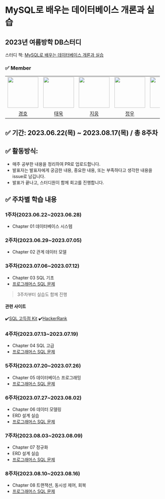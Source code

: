 # MySQL로 배우는 데이터베이스 개론과 실습

## 2023년 여름방학 DB스터디

스터디 책: [MySQL로 배우는 데이터베이스 개론과 실습](https://product.kyobobook.co.kr/detail/S000001743733)

### ✅ Member

<center>
<table  width="100%">
  <tr>
    <td  align="center">
      <img  src="https://avatars.githubusercontent.com/u/96857599?v=4"  width="100px;"  alt=""/>
    </td>
    <td  align="center">
      <img  src="https://avatars.githubusercontent.com/u/128007622?v=4"  width="100px;"  alt=""/>
    </td>
    <td  align="center">
      <img  src="https://avatars.githubusercontent.com/u/136984070?s=64&v=4"  width="100px;"  alt=""/>
    </td>
    <td  align="center">
      <img  src="https://avatars.githubusercontent.com/u/97429550?s=64&v=4"  width="100px;"  alt=""/>
    </td>
    <td  align="center">
      <img  src="https://avatars.githubusercontent.com/u/127813439?s=64&v=4"  width="100px;"  alt=""/>
    </td>
    <td  align="center">
      <img  src="https://avatars.githubusercontent.com/u/128283286?s=64&v=4"  width="100px;"  alt=""/>
    </td>
  </tr>
  <tr>
    <td align="center">
        <a href="https://github.com/Hoya324">
            <div>경호</div>
        </a>
    </td>
    <td align="center">
        <a href="https://github.com/taewook02">
            <div>태욱</div>
        </a>
    </td>
    <td align="center">
        <a href="https://github.com/qwejiung">
            <div>지웅</div>
        </a>
    </td>
    <td align="center">
        <a href="https://github.com/Erichong7">
            <div>정우</div>
        </a>
    </td>
    <td align="center">
        <a href="https://github.com/KoSeonJe">
            <div>선제</div>
        </a>
    </td>
    <td align="center">
        <a href="https://github.com/noweahct">
            <div>채원</div>
        </a>
    </td>
  </tr>
</table>
</center>

## ✅ 기간: 2023.06.22(목) ~ 2023.08.17(목) / 총 8주차

## ✅ 활동방식: 

- 매주 공부한 내용을 정리하여 PR로 업로드합니다.
- 발표자는 발표자에게 궁금한 내용, 중요한 내용, 또는 부족하다고 생각한 내용을 issue로 남깁니다.
- 발표가 끝나고, 스터디원이 함께 회고를 진행합니다.

## ✅ 주차별 학습 내용

### 1주차(2023.06.22~2023.06.28)
- Chapter 01 데이터베이스 시스템

### 2주차(2023.06.29~2023.07.05)
- Chapter 02 관계 데이터 모델

### 3주차(2023.07.06~2023.07.12)
-  Chapter 03 SQL 기초
- [프로그래머스 SQL 문제](https://school.programmers.co.kr/learn/challenges?tab=sql_practice_kit)

> 3주차부터 실습도 함께 진행
#### 관련 사이트
✔️[SQL 고득점 Kit](https://school.programmers.co.kr/learn/challenges?tab=sql_practice_kit)
✔️[HackerRank](https://www.hackerrank.com/domains/sql?badge_type=sql)

### 4주차(2023.07.13~2023.07.19)
- Chapter 04 SQL 고급
- [프로그래머스 SQL 문제](https://school.programmers.co.kr/learn/challenges?tab=sql_practice_kit)

### 5주차(2023.07.20~2023.07.26)
- Chapter 05 데이터베이스 프로그래밍
- [프로그래머스 SQL 문제](https://school.programmers.co.kr/learn/challenges?tab=sql_practice_kit)

### 6주차(2023.07.27~2023.08.02)
- Chapter 06 데이터 모델링
- ERD 설계 실습
- [프로그래머스 SQL 문제](https://school.programmers.co.kr/learn/challenges?tab=sql_practice_kit)

### 7주차(2023.08.03~2023.08.09)
- Chapter 07 정규화
- ERD 설계 실습
- [프로그래머스 SQL 문제](https://school.programmers.co.kr/learn/challenges?tab=sql_practice_kit)

### 8주차(2023.08.10~2023.08.16)
- Chapter 08 트랜잭션, 동시성 제어, 회복
- [프로그래머스 SQL 문제](https://school.programmers.co.kr/learn/challenges?tab=sql_practice_kit)
